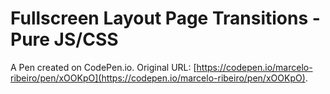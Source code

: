 # Fullscreen Layout Page Transitions - Pure JS/CSS

A Pen created on CodePen.io. Original URL: [https://codepen.io/marcelo-ribeiro/pen/xOOKpO](https://codepen.io/marcelo-ribeiro/pen/xOOKpO).


